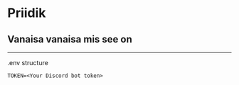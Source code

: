 # Priidik

## Vanaisa vanaisa mis see on

---

.env structure

```
TOKEN=<Your Discord bot token>
```
